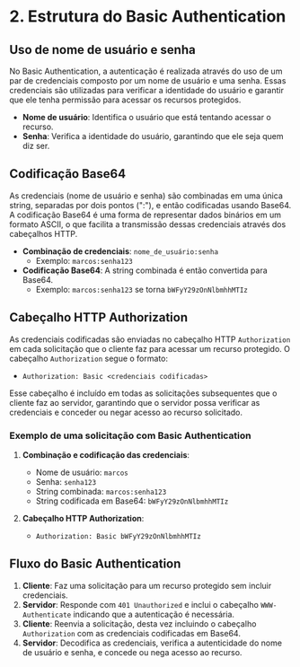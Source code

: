 # 2. Estrutura do Basic Authentication

## Uso de nome de usuário e senha

No Basic Authentication, a autenticação é realizada através do uso de um par de credenciais composto por um nome de usuário e uma senha. Essas credenciais são utilizadas para verificar a identidade do usuário e garantir que ele tenha permissão para acessar os recursos protegidos.

- **Nome de usuário**: Identifica o usuário que está tentando acessar o recurso.
- **Senha**: Verifica a identidade do usuário, garantindo que ele seja quem diz ser.

## Codificação Base64

As credenciais (nome de usuário e senha) são combinadas em uma única string, separadas por dois pontos (":"), e então codificadas usando Base64. A codificação Base64 é uma forma de representar dados binários em um formato ASCII, o que facilita a transmissão dessas credenciais através dos cabeçalhos HTTP.

- **Combinação de credenciais**: `nome_de_usuário:senha`
  - Exemplo: `marcos:senha123`
- **Codificação Base64**: A string combinada é então convertida para Base64.
  - Exemplo: `marcos:senha123` se torna `bWFyY29zOnNlbmhhMTIz`

## Cabeçalho HTTP Authorization

As credenciais codificadas são enviadas no cabeçalho HTTP `Authorization` em cada solicitação que o cliente faz para acessar um recurso protegido. O cabeçalho `Authorization` segue o formato:

- `Authorization: Basic <credenciais codificadas>`

Esse cabeçalho é incluído em todas as solicitações subsequentes que o cliente faz ao servidor, garantindo que o servidor possa verificar as credenciais e conceder ou negar acesso ao recurso solicitado.

### Exemplo de uma solicitação com Basic Authentication

1. **Combinação e codificação das credenciais**:
   - Nome de usuário: `marcos`
   - Senha: `senha123`
   - String combinada: `marcos:senha123`
   - String codificada em Base64: `bWFyY29zOnNlbmhhMTIz`

2. **Cabeçalho HTTP Authorization**:
   - `Authorization: Basic bWFyY29zOnNlbmhhMTIz`

## Fluxo do Basic Authentication

1. **Cliente**: Faz uma solicitação para um recurso protegido sem incluir credenciais.
2. **Servidor**: Responde com `401 Unauthorized` e inclui o cabeçalho `WWW-Authenticate` indicando que a autenticação é necessária.
3. **Cliente**: Reenvia a solicitação, desta vez incluindo o cabeçalho `Authorization` com as credenciais codificadas em Base64.
4. **Servidor**: Decodifica as credenciais, verifica a autenticidade do nome de usuário e senha, e concede ou nega acesso ao recurso.